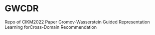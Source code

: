 # GWCDR
Repo of CIKM2022 Paper Gromov-Wasserstein Guided Representation Learning forCross-Domain Recommendation
